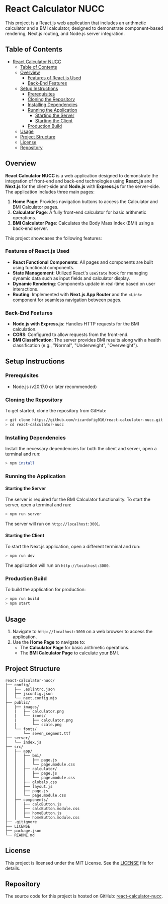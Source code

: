 # React Calculator NUCC

This project is a React.js web application that includes an arithmetic calculator and a BMI calculator, designed to demonstrate component-based rendering, Next.js routing, and Node.js server integration.

## Table of Contents

- [React Calculator NUCC](#react-calculator-nucc)
  - [Table of Contents](#table-of-contents)
  - [Overview](#overview)
    - [Features of React.js Used](#features-of-reactjs-used)
    - [Back-End Features](#back-end-features)
  - [Setup Instructions](#setup-instructions)
    - [Prerequisites](#prerequisites)
    - [Cloning the Repository](#cloning-the-repository)
    - [Installing Dependencies](#installing-dependencies)
    - [Running the Application](#running-the-application)
      - [Starting the Server](#starting-the-server)
      - [Starting the Client](#starting-the-client)
    - [Production Build](#production-build)
  - [Usage](#usage)
  - [Project Structure](#project-structure)
  - [License](#license)
  - [Repository](#repository)

## Overview

**React Calculator NUCC** is a web application designed to demonstrate the integration of front-end and back-end technologies using **React.js** and **Next.js** for the client-side and **Node.js** with **Express.js** for the server-side. The application includes three main pages:

1. **Home Page**: Provides navigation buttons to access the Calculator and BMI Calculator pages.
2. **Calculator Page**: A fully front-end calculator for basic arithmetic operations.
3. **BMI Calculator Page**: Calculates the Body Mass Index (BMI) using a back-end server.

This project showcases the following features:

### Features of React.js Used

- **React Functional Components**: All pages and components are built using functional components.
- **State Management**: Utilized React's `useState` hook for managing dynamic data such as input fields and calculator display.
- **Dynamic Rendering**: Components update in real-time based on user interactions.
- **Routing**: Implemented with **Next.js App Router** and the `<Link>` component for seamless navigation between pages.

### Back-End Features

- **Node.js with Express.js**: Handles HTTP requests for the BMI calculation.
- **CORS**: Configured to allow requests from the front-end.
- **BMI Classification**: The server provides BMI results along with a health classification (e.g., "Normal", "Underweight", "Overweight").

## Setup Instructions

### Prerequisites

- Node.js (v20.17.0 or later recommended)

### Cloning the Repository

To get started, clone the repository from GitHub:

```bash
> git clone https://github.com/ricardofig016/react-calculator-nucc.git
> cd react-calculator-nucc
```

### Installing Dependencies

Install the necessary dependencies for both the client and server, open a terminal and run:

```bash
> npm install
```

### Running the Application

#### Starting the Server

The server is required for the BMI Calculator functionality. To start the server, open a terminal and run:

```bash
> npm run server
```

The server will run on `http://localhost:3001`.

#### Starting the Client

To start the Next.js application, open a different terminal and run:

```bash
> npm run dev
```

The application will run on `http://localhost:3000`.

### Production Build

To build the application for production:

```bash
> npm run build
> npm start
```

## Usage

1. Navigate to `http://localhost:3000` on a web browser to access the application.
2. Use the **Home Page** to navigate to:
   - The **Calculator Page** for basic arithmetic operations.
   - The **BMI Calculator Page** to calculate your BMI.

## Project Structure

```plaintext
react-calculator-nucc/
├── config/
│   ├── .eslintrc.json
│   ├── jsconfig.json
│   └── next.config.mjs
├── public/
│   ├── images/
│   |   ├── calculator.png
│   |   └── icons/
│   |       ├── calculator.png
│   |       └── scale.png
│   └── fonts/
│       └── seven_segment.ttf
├── server/
│   └── index.js
├── src/
│   ├── app/
│   │   ├── bmi/
│   │   │   ├── page.js
│   │   │   └── page.module.css
│   │   ├── calculator/
│   │   │   ├── page.js
│   │   │   └── page.module.css
│   │   ├── globals.css
│   │   ├── layout.js
│   │   ├── page.js
│   │   └── page.module.css
│   ├── components/
│   │   ├── calcButton.js
│   │   ├── calcButton.module.css
│   │   ├── homeButton.js
│   │   └── homeButton.module.css
├── .gitignore
├── LICENSE
├── package.json
└── README.md
```

## License

This project is licensed under the MIT License. See the [LICENSE](LICENSE) file for details.

## Repository

The source code for this project is hosted on GitHub:
[react-calculator-nucc](https://github.com/ricardofig016/react-calculator-nucc).
